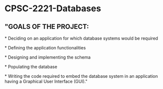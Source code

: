 # CPSC-2221-Databases
## "GOALS OF THE PROJECT: 
\* Deciding on an application for which database systems would be required

\* Defining the application functionalities

\* Designing and implementing the schema

\* Populating the database

\* Writing the code required to embed the database system in an application having a Graphical
User Interface (GUI)."
